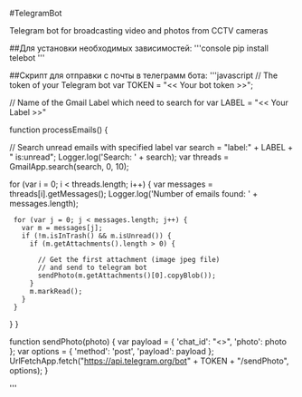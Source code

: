#TelegramBot


Telegram bot for broadcasting video and photos from CCTV cameras


##Для установки необходимых зависимостей: 
'''console
    pip install telebot
'''

##Скрипт для отправки с почты в телеграмм бота:
 '''javascript
 // The token of your Telegram bot
 var TOKEN = "<< Your bot token >>";
 
 
 // Name of the Gmail Label which need to search for
 var LABEL = "<< Your Label >>"
 
 function processEmails() {
   
   // Search unread emails with specified label
   var search = "label:" + LABEL + " is:unread";
   Logger.log('Search: ' + search);
   var threads = GmailApp.search(search, 0, 10);
   
   for (var i = 0; i < threads.length; i++) {
     var messages = threads[i].getMessages();
     Logger.log('Number of emails found: ' + messages.length);
 
     for (var j = 0; j < messages.length; j++) {
       var m = messages[j];
       if (!m.isInTrash() && m.isUnread()) {
         if (m.getAttachments().length > 0) {
           
           // Get the first attachment (image jpeg file)
           // and send to telegram bot
           sendPhoto(m.getAttachments()[0].copyBlob());
         }
         m.markRead();
       }
     }
   }
 }
 
 function sendPhoto(photo) {
     var payload = {
       'chat_id': "<<Your Chat ID>>",
       'photo': photo
     };
     var options = {
       'method': 'post',
       'payload': payload
     };
     UrlFetchApp.fetch("https://api.telegram.org/bot" + TOKEN + "/sendPhoto", options);
   }
   
 '''
